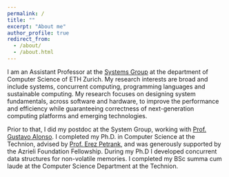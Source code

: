 ```yaml
---
permalink: /
title: ""
excerpt: "About me"
author_profile: true
redirect_from: 
  - /about/
  - /about.html
---
```


I am an Assistant Professor at the [Systems Group](https://systems.ethz.ch) at the department of Computer Science of ETH Zurich. My research interests are broad and include systems, concurrent computing, programming languages and sustainable computing. My research focuses on designing system fundamentals, across software and hardware, to improve the performance and efficiency while guaranteeing correctness of next-generation computing platforms and emerging technologies.


Prior to that, I did my postdoc at the System Group, working with [Prof. Gustavo Alonso](https://systems.ethz.ch/people/profile.gustavo-alonso.html). I completed my Ph.D. in Computer Science at the Technion, advised by [Prof. Erez Petrank](https://www.cs.technion.ac.il/~erez/), and was generously supported by the Azrieli Foundation Fellowship. During my Ph.D I developed concurrent data structures for non-volatile memories. I completed my BSc summa cum laude at the Computer Science Department at the Technion.

